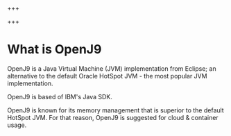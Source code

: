 
+++

+++
# What is OpenJ9

OpenJ9 is a Java Virtual Machine (JVM) implementation from Eclipse; an alternative to the default Oracle HotSpot JVM - the most popular JVM implementation.

OpenJ9 is based of IBM's Java SDK.

OpenJ9 is known for its memory management that is superior to the default HotSpot JVM. For that reason, OpenJ9 is suggested for cloud & container usage.

